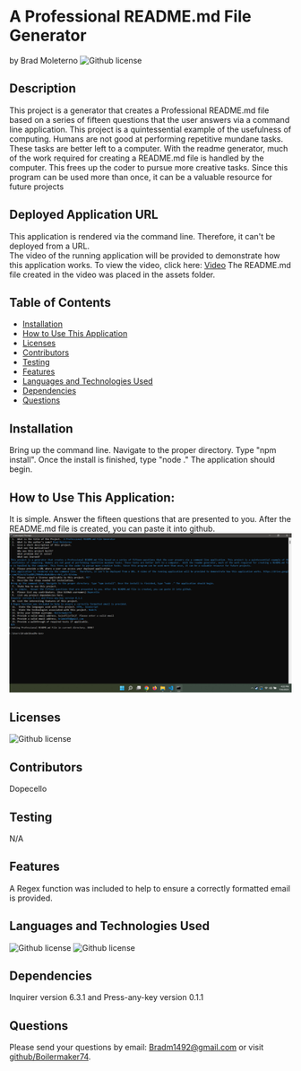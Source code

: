 # A Professional README.md File Generator  
  by Brad Moleterno    ![Github license](https://img.shields.io/badge/license-MIT-blue.svg)
## Description
This project is a generator that creates a Professional README.md file based on a series of fifteen questions that the user answers via a command line application. This project is a quintessential example of the usefulness of computing. Humans are not good at performing repetitive mundane tasks. These tasks are better left to a computer.  With the readme generator, much of the work required for creating a README.md file is handled by the computer. This frees up the coder to pursue more creative tasks. Since this program can be used more than once, it can be a valuable resource for future projects
## Deployed Application URL
This application is rendered via the command line.  Therefore, it can't be deployed from a URL.  
The video of the running application will be provided to demonstrate how this application works. To view the video, click here: [Video](https://drive.google.com/file/d/1saX8SjTBGk0soKa8sXAru-rAr1_u7z-O/view)
The README.md file created in the video was placed in the assets folder.
## Table of Contents
* [Installation](#installation)
* [How to Use This Application](#how-to-use-this-application)
* [Licenses](#Licenses)
* [Contributors](#contributors)
* [Testing](#testing)
* [Features](#features)
* [Languages and Technologies Used](#languages-and-technologies-used)
* [Dependencies](#dependencies)
* [Questions](#questions)

## Installation
Bring up the command line. Navigate to the proper directory. Type "npm install". Once the install is finished, type "node ." The application should begin.
## How to Use This Application:
It is simple.  Answer the fifteen questions that are presented to you. After the README.md file is created, you can paste it into github. 
![alt-text](assets/images/screenshot.png) 

## Licenses
![Github license](https://img.shields.io/badge/license-MIT-blue.svg)
## Contributors
Dopecello
## Testing
N/A
## Features
A Regex function was included to help to ensure a correctly formatted email is provided. 
## Languages and Technologies Used
![Github license](https://img.shields.io/badge/Language-HTML,JavaScript-blue.svg)
![Github license](https://img.shields.io/badge/Technology-NodeJs-blue.svg)
## Dependencies
Inquirer version 6.3.1 and Press-any-key version 0.1.1 
## Questions
Please send your questions by email:  Bradm1492@gmail.com or visit [github/Boilermaker74](https://github.com/Boilermaker74).
